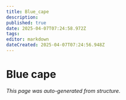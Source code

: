 ```yaml
---
title: Blue_cape
description: 
published: true
date: 2025-04-07T07:24:58.972Z
tags: 
editor: markdown
dateCreated: 2025-04-07T07:24:56.948Z
---
```


# Blue cape

*This page was auto-generated from structure.*